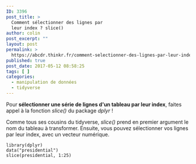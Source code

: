 ```yaml
---
ID: 3396
post_title: >
  Comment sélectionner des lignes par
  leur index ? slice()
author: colin
post_excerpt: ""
layout: post
permalink: >
  https://abcdr.thinkr.fr/comment-selectionner-des-lignes-par-leur-index-slice/
published: true
post_date: 2017-05-12 08:58:25
tags: [ ]
categories:
  - manipulation de données
  - tidyverse
---
```

<p>Pour<strong> sélectionner une série de lignes d'un tableau par leur index</strong>, faites appel à la fonction <em>slice()</em> du package <em>dplyr</em> !
<p>Comme tous ses cousins du tidyverse, <em>slice()</em> prend en premier argument le nom du tableau à transformer. Ensuite, vous pouvez sélectionner vos lignes par leur index, avec un vecteur numérique.
<p><pre><code>library(dplyr)
data("presidential")
slice(presidential, 1:25)</code></pre>